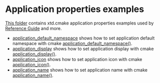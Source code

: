 # Application properties examples

[This folder](.) contains xtd.cmake application properties examples used by [Reference Guide](https://codedocs.xyz/gammasoft71/xtd/) and more.

* [application_default_namespace](application_default_namespace/README.md) shows how to set application default namespace with cmake [application_default_namespace()](../../../scripts/cmake/xtd_commands.cmake).
* [application_display](application_display/README.md) shows how to set application display with cmake [application_display()](../../../scripts/cmake/xtd_commands.cmake).
* [application_icon](application_icon/README.md) shows how to set application icon with cmake [application_icon()](../../../scripts/cmake/xtd_commands.cmake).
* [application_name](application_name/README.md) shows how to set application name with cmake [application_name()](../../../scripts/cmake/xtd_commands.cmake).

